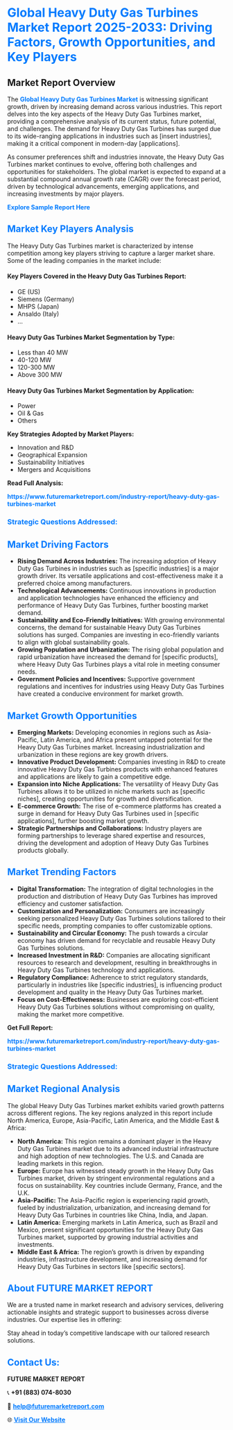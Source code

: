 <h1 style="color: #007BFF;">Global Heavy Duty Gas Turbines Market Report 2025-2033: Driving Factors, Growth Opportunities, and Key Players</h1>

<section id="overview">
<h2>Market Report Overview</h2>
<p>The <a href="https://www.futuremarketreport.com/industry-report/heavy-duty-gas-turbines-market" style="color: #007BFF; text-decoration: none;"><strong>Global Heavy Duty Gas Turbines Market</strong></a> is witnessing significant growth, driven by increasing demand across various industries. This report delves into the key aspects of the Heavy Duty Gas Turbines market, providing a comprehensive analysis of its current status, future potential, and challenges. The demand for Heavy Duty Gas Turbines has surged due to its wide-ranging applications in industries such as [insert industries], making it a critical component in modern-day [applications].</p>
<p>As consumer preferences shift and industries innovate, the Heavy Duty Gas Turbines market continues to evolve, offering both challenges and opportunities for stakeholders. The global market is expected to expand at a substantial compound annual growth rate (CAGR) over the forecast period, driven by technological advancements, emerging applications, and increasing investments by major players.</p>
</section>

<section id="overview">
<p><a href="https://www.futuremarketreport.com/request-sample/reportId=105713" style="color: #007BFF; text-decoration: none;"><strong>Explore Sample Report Here</strong></a></p>
</section>

<section id="key-players">
<h2 style="color: #007BFF;">Market Key Players Analysis</h2>
<p>The Heavy Duty Gas Turbines market is characterized by intense competition among key players striving to capture a larger market share. Some of the leading companies in the market include:</p>
<h4>Key Players Covered in the Heavy Duty Gas Turbines Report:</h4>
<ul><li>GE (US)</li><li>Siemens (Germany)</li><li>MHPS (Japan)</li><li>Ansaldo (Italy)</li><li>...</li></ul>
<h4>Heavy Duty Gas Turbines Market Segmentation by Type:</h4>
<ul><li>Less than 40 MW</li><li>40-120 MW</li><li>120-300 MW</li><li>Above 300 MW</li></ul>

<h4>Heavy Duty Gas Turbines Market Segmentation by Application:</h4>
<ul><li>Power</li><li>Oil &amp; Gas</li><li>Others</li></ul>
<p><strong>Key Strategies Adopted by Market Players:</strong></p>
<ul>
<li>Innovation and R&D</li>
<li>Geographical Expansion</li>
<li>Sustainability Initiatives</li>
<li>Mergers and Acquisitions</li>
</ul>
</section>

<section>
<p><strong>Read Full Analysis: </strong></p><a href="https://www.futuremarketreport.com/industry-report/heavy-duty-gas-turbines-market" style="color: #007BFF; text-decoration: none;"><strong>https://www.futuremarketreport.com/industry-report/heavy-duty-gas-turbines-market</strong></a>
<h3 style="color: #007BFF;">Strategic Questions Addressed:</h3>
</section>

<section id="driving-factors">
<h2 style="color: #007BFF;">Market Driving Factors</h2>
<ul>
<li><strong>Rising Demand Across Industries:</strong> The increasing adoption of Heavy Duty Gas Turbines in industries such as [specific industries] is a major growth driver. Its versatile applications and cost-effectiveness make it a preferred choice among manufacturers.</li>
<li><strong>Technological Advancements:</strong> Continuous innovations in production and application technologies have enhanced the efficiency and performance of Heavy Duty Gas Turbines, further boosting market demand.</li>
<li><strong>Sustainability and Eco-Friendly Initiatives:</strong> With growing environmental concerns, the demand for sustainable Heavy Duty Gas Turbines solutions has surged. Companies are investing in eco-friendly variants to align with global sustainability goals.</li>
<li><strong>Growing Population and Urbanization:</strong> The rising global population and rapid urbanization have increased the demand for [specific products], where Heavy Duty Gas Turbines plays a vital role in meeting consumer needs.</li>
<li><strong>Government Policies and Incentives:</strong> Supportive government regulations and incentives for industries using Heavy Duty Gas Turbines have created a conducive environment for market growth.</li>
</ul>
</section>

<section id="growth-opportunities">
<h2 style="color: #007BFF;">Market Growth Opportunities</h2>
<ul>
<li><strong>Emerging Markets:</strong> Developing economies in regions such as Asia-Pacific, Latin America, and Africa present untapped potential for the Heavy Duty Gas Turbines market. Increasing industrialization and urbanization in these regions are key growth drivers.</li>
<li><strong>Innovative Product Development:</strong> Companies investing in R&D to create innovative Heavy Duty Gas Turbines products with enhanced features and applications are likely to gain a competitive edge.</li>
<li><strong>Expansion into Niche Applications:</strong> The versatility of Heavy Duty Gas Turbines allows it to be utilized in niche markets such as [specific niches], creating opportunities for growth and diversification.</li>
<li><strong>E-commerce Growth:</strong> The rise of e-commerce platforms has created a surge in demand for Heavy Duty Gas Turbines used in [specific applications], further boosting market growth.</li>
<li><strong>Strategic Partnerships and Collaborations:</strong> Industry players are forming partnerships to leverage shared expertise and resources, driving the development and adoption of Heavy Duty Gas Turbines products globally.</li>
</ul>
</section>

<section id="trending-factors">
<h2 style="color: #007BFF;">Market Trending Factors</h2>
<ul>
<li><strong>Digital Transformation:</strong> The integration of digital technologies in the production and distribution of Heavy Duty Gas Turbines has improved efficiency and customer satisfaction.</li>
<li><strong>Customization and Personalization:</strong> Consumers are increasingly seeking personalized Heavy Duty Gas Turbines solutions tailored to their specific needs, prompting companies to offer customizable options.</li>
<li><strong>Sustainability and Circular Economy:</strong> The push towards a circular economy has driven demand for recyclable and reusable Heavy Duty Gas Turbines solutions.</li>
<li><strong>Increased Investment in R&D:</strong> Companies are allocating significant resources to research and development, resulting in breakthroughs in Heavy Duty Gas Turbines technology and applications.</li>
<li><strong>Regulatory Compliance:</strong> Adherence to strict regulatory standards, particularly in industries like [specific industries], is influencing product development and quality in the Heavy Duty Gas Turbines market.</li>
<li><strong>Focus on Cost-Effectiveness:</strong> Businesses are exploring cost-efficient Heavy Duty Gas Turbines solutions without compromising on quality, making the market more competitive.</li>
</ul>
</section>

<section>
<p><strong>Get Full Report: </strong></p><a href="https://www.futuremarketreport.com/industry-report/heavy-duty-gas-turbines-market" style="color: #007BFF; text-decoration: none;"><strong>https://www.futuremarketreport.com/industry-report/heavy-duty-gas-turbines-market</strong></a>
<h3 style="color: #007BFF;">Strategic Questions Addressed:</h3>
</section>


<section id="regional-analysis">
<h2 style="color: #007BFF;">Market Regional Analysis</h2>
<p>The global Heavy Duty Gas Turbines market exhibits varied growth patterns across different regions. The key regions analyzed in this report include North America, Europe, Asia-Pacific, Latin America, and the Middle East & Africa:</p>
<ul>
<li><strong>North America:</strong> This region remains a dominant player in the Heavy Duty Gas Turbines market due to its advanced industrial infrastructure and high adoption of new technologies. The U.S. and Canada are leading markets in this region.</li>
<li><strong>Europe:</strong> Europe has witnessed steady growth in the Heavy Duty Gas Turbines market, driven by stringent environmental regulations and a focus on sustainability. Key countries include Germany, France, and the U.K.</li>
<li><strong>Asia-Pacific:</strong> The Asia-Pacific region is experiencing rapid growth, fueled by industrialization, urbanization, and increasing demand for Heavy Duty Gas Turbines in countries like China, India, and Japan.</li>
<li><strong>Latin America:</strong> Emerging markets in Latin America, such as Brazil and Mexico, present significant opportunities for the Heavy Duty Gas Turbines market, supported by growing industrial activities and investments.</li>
<li><strong>Middle East & Africa:</strong> The region’s growth is driven by expanding industries, infrastructure development, and increasing demand for Heavy Duty Gas Turbines in sectors like [specific sectors].</li>
</ul>
</section>

<footer>
<h2 style="color: #007BFF;">About FUTURE MARKET REPORT</h2>
<p>We are a trusted name in market research and advisory services, delivering actionable insights and strategic support to businesses across diverse industries. Our expertise lies in offering:</p>

<p>Stay ahead in today’s competitive landscape with our tailored research solutions.</p>

<h2 style="color: #007BFF;">Contact Us:</h2>
<p><strong>FUTURE MARKET REPORT</strong></p>
<p>📞 <strong>+91 (883) 074-8030</strong></p>
<p>📧 <strong><a href="mailto:help@futuremarketreport.com" style="color: #007BFF;">help@futuremarketreport.com</a></strong></p>
<p>🌐 <strong><a href="https://www.futuremarketreport.com/" style="color: #007BFF;">Visit Our Website</a></strong></p>
</footer>